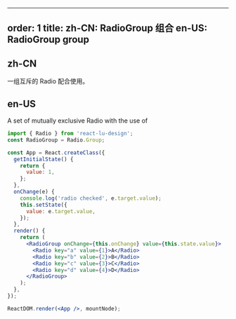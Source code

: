 ---
order: 1
title:
  zh-CN: RadioGroup 组合
  en-US: RadioGroup group
-----------------------

## zh-CN

一组互斥的 Radio 配合使用。

## en-US

A set of mutually exclusive Radio with the use of

```jsx
import { Radio } from 'react-lu-design';
const RadioGroup = Radio.Group;

const App = React.createClass({
  getInitialState() {
    return {
      value: 1,
    };
  },
  onChange(e) {
    console.log('radio checked', e.target.value);
    this.setState({
      value: e.target.value,
    });
  },
  render() {
    return (
      <RadioGroup onChange={this.onChange} value={this.state.value}>
        <Radio key="a" value={1}>A</Radio>
        <Radio key="b" value={2}>B</Radio>
        <Radio key="c" value={3}>C</Radio>
        <Radio key="d" value={4}>D</Radio>
      </RadioGroup>
    );
  },
});

ReactDOM.render(<App />, mountNode);
```
